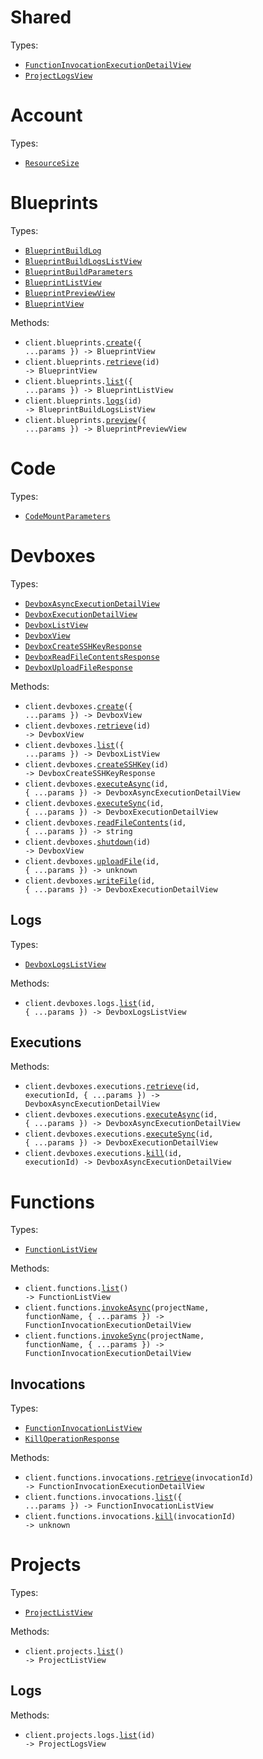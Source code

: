 # Shared

Types:

- <code><a href="./src/resources/shared.ts">FunctionInvocationExecutionDetailView</a></code>
- <code><a href="./src/resources/shared.ts">ProjectLogsView</a></code>

# Account

Types:

- <code><a href="./src/resources/account.ts">ResourceSize</a></code>

# Blueprints

Types:

- <code><a href="./src/resources/blueprints.ts">BlueprintBuildLog</a></code>
- <code><a href="./src/resources/blueprints.ts">BlueprintBuildLogsListView</a></code>
- <code><a href="./src/resources/blueprints.ts">BlueprintBuildParameters</a></code>
- <code><a href="./src/resources/blueprints.ts">BlueprintListView</a></code>
- <code><a href="./src/resources/blueprints.ts">BlueprintPreviewView</a></code>
- <code><a href="./src/resources/blueprints.ts">BlueprintView</a></code>

Methods:

- <code title="post /v1/blueprints">client.blueprints.<a href="./src/resources/blueprints.ts">create</a>({ ...params }) -> BlueprintView</code>
- <code title="get /v1/blueprints/{id}">client.blueprints.<a href="./src/resources/blueprints.ts">retrieve</a>(id) -> BlueprintView</code>
- <code title="get /v1/blueprints">client.blueprints.<a href="./src/resources/blueprints.ts">list</a>({ ...params }) -> BlueprintListView</code>
- <code title="get /v1/blueprints/{id}/logs">client.blueprints.<a href="./src/resources/blueprints.ts">logs</a>(id) -> BlueprintBuildLogsListView</code>
- <code title="post /v1/blueprints/preview">client.blueprints.<a href="./src/resources/blueprints.ts">preview</a>({ ...params }) -> BlueprintPreviewView</code>

# Code

Types:

- <code><a href="./src/resources/code.ts">CodeMountParameters</a></code>

# Devboxes

Types:

- <code><a href="./src/resources/devboxes/devboxes.ts">DevboxAsyncExecutionDetailView</a></code>
- <code><a href="./src/resources/devboxes/devboxes.ts">DevboxExecutionDetailView</a></code>
- <code><a href="./src/resources/devboxes/devboxes.ts">DevboxListView</a></code>
- <code><a href="./src/resources/devboxes/devboxes.ts">DevboxView</a></code>
- <code><a href="./src/resources/devboxes/devboxes.ts">DevboxCreateSSHKeyResponse</a></code>
- <code><a href="./src/resources/devboxes/devboxes.ts">DevboxReadFileContentsResponse</a></code>
- <code><a href="./src/resources/devboxes/devboxes.ts">DevboxUploadFileResponse</a></code>

Methods:

- <code title="post /v1/devboxes">client.devboxes.<a href="./src/resources/devboxes/devboxes.ts">create</a>({ ...params }) -> DevboxView</code>
- <code title="get /v1/devboxes/{id}">client.devboxes.<a href="./src/resources/devboxes/devboxes.ts">retrieve</a>(id) -> DevboxView</code>
- <code title="get /v1/devboxes">client.devboxes.<a href="./src/resources/devboxes/devboxes.ts">list</a>({ ...params }) -> DevboxListView</code>
- <code title="post /v1/devboxes/{id}/create_ssh_key">client.devboxes.<a href="./src/resources/devboxes/devboxes.ts">createSSHKey</a>(id) -> DevboxCreateSSHKeyResponse</code>
- <code title="post /v1/devboxes/{id}/execute_async">client.devboxes.<a href="./src/resources/devboxes/devboxes.ts">executeAsync</a>(id, { ...params }) -> DevboxAsyncExecutionDetailView</code>
- <code title="post /v1/devboxes/{id}/execute_sync">client.devboxes.<a href="./src/resources/devboxes/devboxes.ts">executeSync</a>(id, { ...params }) -> DevboxExecutionDetailView</code>
- <code title="post /v1/devboxes/{id}/read_file_contents">client.devboxes.<a href="./src/resources/devboxes/devboxes.ts">readFileContents</a>(id, { ...params }) -> string</code>
- <code title="post /v1/devboxes/{id}/shutdown">client.devboxes.<a href="./src/resources/devboxes/devboxes.ts">shutdown</a>(id) -> DevboxView</code>
- <code title="post /v1/devboxes/{id}/upload_file">client.devboxes.<a href="./src/resources/devboxes/devboxes.ts">uploadFile</a>(id, { ...params }) -> unknown</code>
- <code title="post /v1/devboxes/{id}/write_file">client.devboxes.<a href="./src/resources/devboxes/devboxes.ts">writeFile</a>(id, { ...params }) -> DevboxExecutionDetailView</code>

## Logs

Types:

- <code><a href="./src/resources/devboxes/logs.ts">DevboxLogsListView</a></code>

Methods:

- <code title="get /v1/devboxes/{id}/logs">client.devboxes.logs.<a href="./src/resources/devboxes/logs.ts">list</a>(id, { ...params }) -> DevboxLogsListView</code>

## Executions

Methods:

- <code title="get /v1/devboxes/{id}/executions/{execution_id}">client.devboxes.executions.<a href="./src/resources/devboxes/executions.ts">retrieve</a>(id, executionId, { ...params }) -> DevboxAsyncExecutionDetailView</code>
- <code title="post /v1/devboxes/{id}/execute_async">client.devboxes.executions.<a href="./src/resources/devboxes/executions.ts">executeAsync</a>(id, { ...params }) -> DevboxAsyncExecutionDetailView</code>
- <code title="post /v1/devboxes/{id}/execute_sync">client.devboxes.executions.<a href="./src/resources/devboxes/executions.ts">executeSync</a>(id, { ...params }) -> DevboxExecutionDetailView</code>
- <code title="post /v1/devboxes/{id}/executions/{execution_id}/kill">client.devboxes.executions.<a href="./src/resources/devboxes/executions.ts">kill</a>(id, executionId) -> DevboxAsyncExecutionDetailView</code>

# Functions

Types:

- <code><a href="./src/resources/functions/functions.ts">FunctionListView</a></code>

Methods:

- <code title="get /v1/functions">client.functions.<a href="./src/resources/functions/functions.ts">list</a>() -> FunctionListView</code>
- <code title="post /v1/functions/{project_name}/{function_name}/invoke_async">client.functions.<a href="./src/resources/functions/functions.ts">invokeAsync</a>(projectName, functionName, { ...params }) -> FunctionInvocationExecutionDetailView</code>
- <code title="post /v1/functions/{project_name}/{function_name}/invoke_sync">client.functions.<a href="./src/resources/functions/functions.ts">invokeSync</a>(projectName, functionName, { ...params }) -> FunctionInvocationExecutionDetailView</code>

## Invocations

Types:

- <code><a href="./src/resources/functions/invocations.ts">FunctionInvocationListView</a></code>
- <code><a href="./src/resources/functions/invocations.ts">KillOperationResponse</a></code>

Methods:

- <code title="get /v1/functions/invocations/{invocationId}">client.functions.invocations.<a href="./src/resources/functions/invocations.ts">retrieve</a>(invocationId) -> FunctionInvocationExecutionDetailView</code>
- <code title="get /v1/functions/invocations">client.functions.invocations.<a href="./src/resources/functions/invocations.ts">list</a>({ ...params }) -> FunctionInvocationListView</code>
- <code title="post /v1/functions/invocations/{invocationId}/kill">client.functions.invocations.<a href="./src/resources/functions/invocations.ts">kill</a>(invocationId) -> unknown</code>

# Projects

Types:

- <code><a href="./src/resources/projects/projects.ts">ProjectListView</a></code>

Methods:

- <code title="get /v1/projects">client.projects.<a href="./src/resources/projects/projects.ts">list</a>() -> ProjectListView</code>

## Logs

Methods:

- <code title="get /v1/projects/{id}/logs">client.projects.logs.<a href="./src/resources/projects/logs.ts">list</a>(id) -> ProjectLogsView</code>
